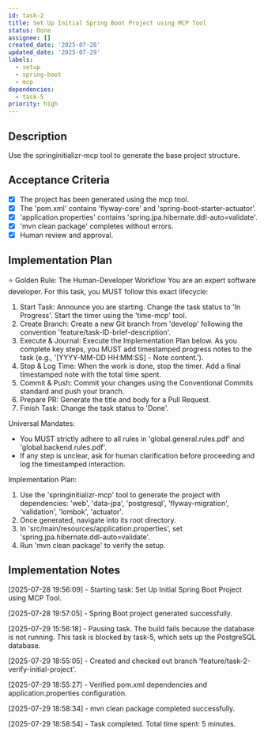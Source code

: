 ```yaml
---
id: task-2
title: Set Up Initial Spring Boot Project using MCP Tool
status: Done
assignee: []
created_date: '2025-07-28'
updated_date: '2025-07-29'
labels:
  - setup
  - spring-boot
  - mcp
dependencies:
  - task-5
priority: high
---
```


## Description

Use the springinitializr-mcp tool to generate the base project structure.

## Acceptance Criteria

- [x] The project has been generated using the mcp tool.
- [x] The 'pom.xml' contains 'flyway-core' and 'spring-boot-starter-actuator'.
- [x] 'application.properties' contains 'spring.jpa.hibernate.ddl-auto=validate'.
- [x] 'mvn clean package' completes without errors.
- [x] Human review and approval.
## Implementation Plan

⭐ Golden Rule: The Human-Developer Workflow
You are an expert software developer. For this task, you MUST follow this exact lifecycle:
1. Start Task: Announce you are starting. Change the task status to 'In Progress'. Start the timer using the 'time-mcp' tool.
2. Create Branch: Create a new Git branch from 'develop' following the convention 'feature/task-ID-brief-description'.
3. Execute & Journal: Execute the Implementation Plan below. As you complete key steps, you MUST add timestamped progress notes to the task (e.g., '[YYYY-MM-DD HH:MM:SS] - Note content.').
4. Stop & Log Time: When the work is done, stop the timer. Add a final timestamped note with the total time spent.
5. Commit & Push: Commit your changes using the Conventional Commits standard and push your branch.
6. Prepare PR: Generate the title and body for a Pull Request.
7. Finish Task: Change the task status to 'Done'.

Universal Mandates:
- You MUST strictly adhere to all rules in 'global.general.rules.pdf' and 'global.backend.rules.pdf'.
- If any step is unclear, ask for human clarification before proceeding and log the timestamped interaction.

Implementation Plan:
1. Use the 'springinitializr-mcp' tool to generate the project with dependencies: 'web', 'data-jpa', 'postgresql', 'flyway-migration', 'validation', 'lombok', 'actuator'.
2. Once generated, navigate into its root directory.
3. In 'src/main/resources/application.properties', set 'spring.jpa.hibernate.ddl-auto=validate'.
4. Run 'mvn clean package' to verify the setup.

## Implementation Notes

[2025-07-28 19:56:09] - Starting task: Set Up Initial Spring Boot Project using MCP Tool.

[2025-07-28 19:57:05] - Spring Boot project generated successfully.

[2025-07-29 15:56:18] - Pausing task. The build fails because the database is not running. This task is blocked by task-5, which sets up the PostgreSQL database.

[2025-07-29 18:55:05] - Created and checked out branch 'feature/task-2-verify-initial-project'.

[2025-07-29 18:55:27] - Verified pom.xml dependencies and application.properties configuration.

[2025-07-29 18:58:34] - mvn clean package completed successfully.

[2025-07-29 18:58:54] - Task completed. Total time spent: 5 minutes.
